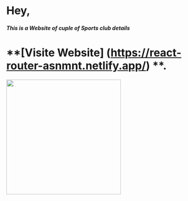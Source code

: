 

# Hey, 
##### This is a Website of cuple of Sports club details
# **[Visite Website] (https://react-router-asnmnt.netlify.app/) **.

<img width="300px" src="https://i.ibb.co/PjqRcb5/Screenshot-31.png" />

